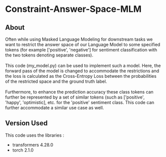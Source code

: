 # Constraint-Answer-Space-MLM

## About
Often while using Masked Language Modeling for downstream tasks we want to restrict the answer space of our Language Model to some specified tokens (for example ['positive', 'negative'] for sentiment classification with the two tokens denoting separate classes). <br> <br>
This code (my_model.py) can be used to implement such a model. Here, the forward pass of the model is changed to accommodate the restrictions and the loss is calculated as the Cross-Entropy Loss between the probabilities of the restricted space and the ground truth label. <br> <br>
Furthermore, to enhance the prediction accuracy these class tokens can further be represented by a set of similar tokens (such as ['positive', 'happy', 'optimistic], etc. for the 'positive' sentiment class. This code can further accommodate a similar use case as well.

## Version Used
This code uses the libraries : 
- transformers  4.28.0
- torch         2.1.0
